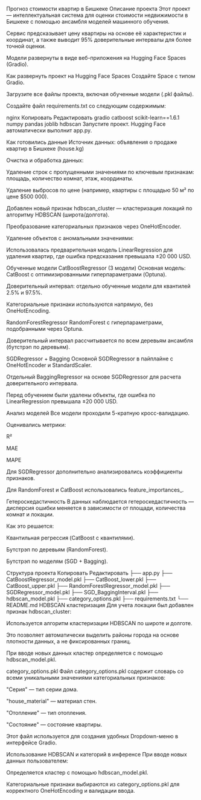 Прогноз стоимости квартир в Бишкеке
Описание проекта
Этот проект — интеллектуальная система для оценки стоимости недвижимости в Бишкеке с помощью ансамбля моделей машинного обучения.

Сервис предсказывает цену квартиры на основе её характеристик и координат, а также выводит 95% доверительные интервалы для более точной оценки.

Модели развернуты в виде веб-приложения на Hugging Face Spaces (Gradio).

Как развернуть проект на Hugging Face Spaces
Создайте Space с типом Gradio.

Загрузите все файлы проекта, включая обученные модели (.pkl файлы).

Создайте файл requirements.txt со следующим содержимым:

nginx
Копировать
Редактировать
gradio
catboost
scikit-learn==1.6.1
numpy
pandas
joblib
hdbscan
Запустите проект. Hugging Face автоматически выполнит app.py.

Как готовились данные
Источник данных: объявления о продаже квартир в Бишкеке (house.kg)

Очистка и обработка данных:

Удаление строк с пропущенными значениями по ключевым признакам: площадь, количество комнат, этаж, координаты.

Удаление выбросов по цене (например, квартиры с площадью 50 м² по цене $500 000).

Добавлен новый признак hdbscan_cluster — кластеризация локаций по алгоритму HDBSCAN (широта/долгота).

Преобразование категориальных признаков через OneHotEncoder.

Удаление объектов с аномальными значениями:

Использовалась предварительная модель LinearRegression для удаления квартир, где ошибка предсказания превышала ±20 000 USD.

Обученные модели
CatBoostRegressor (3 модели)
Основная модель: CatBoost с оптимизированными гиперпараметрами (Optuna).

Доверительный интервал: отдельно обученные модели для квантилей 2.5% и 97.5%.

Категориальные признаки используются напрямую, без OneHotEncoding.

RandomForestRegressor
RandomForest с гиперпараметрами, подобранными через Optuna.

Доверительный интервал рассчитывается по всем деревьям ансамбля (бутстрэп по деревьям).

SGDRegressor + Bagging
Основной SGDRegressor в пайплайне с OneHotEncoder и StandardScaler.

Отдельный BaggingRegressor на основе SGDRegressor для расчета доверительного интервала.

Перед обучением были удалены объекты, где ошибка по LinearRegression превышала ±20 000 USD.

Анализ моделей
Все модели проходили 5-кратную кросс-валидацию.

Оценивались метрики:

R²

MAE

MAPE

Для SGDRegressor дополнительно анализировались коэффициенты признаков.

Для RandomForest и CatBoost использовались feature_importances_.

Гетероскедастичность
В данных наблюдается гетероскедастичность — дисперсия ошибки меняется в зависимости от площади, количества комнат и локации.

Как это решается:

Квантильная регрессия (CatBoost с квантилями).

Бутстрэп по деревьям (RandomForest).

Бутстрэп по моделям (SGD + Bagging).

Структура проекта
Копировать
Редактировать
├── app.py
├── CatBoostRegressor_model.pkl
├── CatBoost_lower.pkl
├── CatBoost_upper.pkl
├── RandomForestRegressor_model.pkl
├── SGDRegressor_model.pkl
├── SGD_BaggingInterval.pkl
├── hdbscan_model.pkl
├── category_options.pkl
├── requirements.txt
└── README.md
HDBSCAN кластеризация
Для учета локации был добавлен признак hdbscan_cluster:

Используется алгоритм кластеризации HDBSCAN по широте и долготе.

Это позволяет автоматически выделить районы города на основе плотности данных, а не фиксированных границ.

При вводе новых данных кластер определяется с помощью hdbscan_model.pkl.

category_options.pkl
Файл category_options.pkl содержит словарь со всеми уникальными значениями категориальных признаков:

"Серия" — тип серии дома.

"house_material" — материал стен.

"Отопление" — тип отопления.

"Состояние" — состояние квартиры.

Этот файл используется для создания удобных Dropdown-меню в интерфейсе Gradio.

Использование HDBSCAN и категорий в инференсе
При вводе новых данных пользователем:

Определяется кластер с помощью hdbscan_model.pkl.

Категориальные признаки выбираются из category_options.pkl для корректного OneHotEncoding и валидации ввода.
